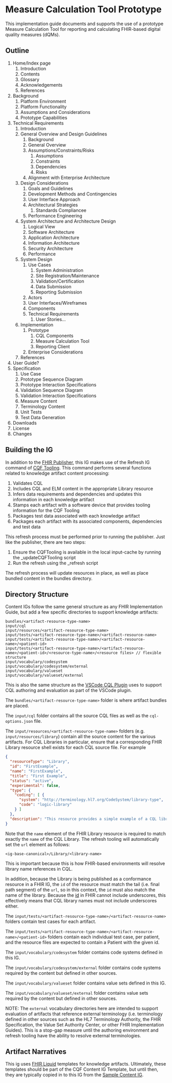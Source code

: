 # Measure Calculation Tool Prototype
This implementation guide documents and supports the use of a prototype Measure Calculation Tool for reporting and calculating FHIR-based digital quality measures (dQMs).

## Outline

1. Home/Index page
    1. Introduction
    2. Contents
    3. Glossary
    4. Acknowledgements
    5. References
2. Background
    1. Platform Environment
    2. Platform Functionality
    3. Assumptions and Considerations
    4. Prototype Capabilities
4. Technical Requirements
    1. Introduction
    2. General Overview and Design Guidelines
        1. Background
        1. General Overview
        2. Assumptions/Constraints/Risks
            1. Assumptions
            2. Constraints
            3. Dependencies
            4. Risks
        3. Alignment with Enterprise Architecture
    3. Design Considerations
        1. Goals and Guidelines
        2. Development Methods and Contingencies
        3. User Interface Approach
        3. Architectural Strategies
            1. Standards Compliancee
        4. Performance Engineering
    4. System Architecture and Architecture Design
        1. Logical View
        2. Software Architecture
        3. Application Architecture
        3. Information Architecture
        4. Security Architecture
        5. Performance
    5. System Design
        1. Use Cases
            1. System Administration
            2. Site Registration/Maintenance
            3. Validation/Certification
            4. Data Submission
            5. Reporting Submission
        2. Actors
        3. User Interfaces/Wireframes
        3. Components
        4. Technical Requirements
            1. User Stories...
    6. Implementation
        1. Prototype
            1. CQL Components
            2. Measure Calculation Tool
            3. Reporting Client
        2. Enterprise Considerations
    7. References
5. User Guide?
5. Specification
    1. Use Case
    2. Prototype Sequence Diagram
    3. Prototype Interaction Specifications
    4. Validation Sequence Diagram
    5. Validation Interaction Specifications
    6. Measure Content
    7. Terminology Content
    8. Unit Tests
    9. Test Data Generation
4. Downloads
5. License
6. Changes

## Building the IG
In addition to the [FHIR Publisher](https://confluence.hl7.org/display/FHIR/IG+Publisher+Documentation), this
IG makes use of the Refresh IG command of [CQF Tooling](https://github.com/cqframework/cqf-tooling). This
command performs several functions related to knowledge artifact content processing:

1. Validates CQL
2. Includes CQL and ELM content in the appropriate Library resource
3. Infers data requirements and dependencies and updates this information in each knowledge artifact
4. Stamps each artifact with a software device that provides tooling information for the CQF Tooling
5. Packages test data associated with each knowledge artifact
6. Packages each artifact with its associated components, dependencies and test data

This refresh process must be performed prior to running the publisher. Just like the publisher, there are two steps:

1. Ensure the CQFTooling is available in the local input-cache by running the _updateCQFTooling script
2. Run the refresh using the _refresh script

The refresh process will update resources in place, as well as place bundled content in the bundles directory.

## Directory Structure
Content IGs follow the same general structure as any FHIR Implementation Guide, but add a few specific directories to support knowledge artifacts:

```
bundles/<artifact-resource-type-name>
input/cql
input/resources/<artifact-resource-type-name>
input/tests/<artifact-resource-type-name>/<artifact-resource-name>
input/tests/<artifact-resource-type-name>/<artifact-resource-name>/<patient-id>
input/tests/<artifact-resource-type-name>/<artifact-resource-name>/<patient-id>/<resource-type-name>/<resource files> // flexible structure
input/vocabulary/codesystem
input/vocabulary/codesystem/external
input/vocabulary/valueset
input/vocabulary/valueset/external
```

This is also the same structure as the [VSCode CQL Plugin](https://github.com/cqframework/vscode-cql) uses to support CQL authoring and evaluation as part of the VSCode plugin.

The `bundles/<artifact-resource-type-name>` folder is where artifact bundles are placed.

The `input/cql` folder contains all the source CQL files as well as the `cql-options.json` file.

The `input/resources/<artifact-resource-type-name>` folders (e.g. `input/resources/library`) contain all the source content for the various artifacts. For CQL Libraries in particular, ensure that a corresponding FHIR Library resource shell exists for each CQL source file. For example

```json
{
  "resourceType": "Library",
  "id": "FirstExample",
  "name": "FirstExample",
  "title": "First Example",
  "status": "active",
  "experimental": false,
  "type": {
    "coding": [ {
      "system": "http://terminology.hl7.org/CodeSystem/library-type",
      "code": "logic-library"
    } ]
  },
  "description": "This resource provides a simple example of a CQL library"
}
```

Note that the `name` element of the FHIR Library resource is required to match exactly the `name` of the CQL Library. The refresh tooling will automatically set the `url` element as follows:

`<ig-base-canonical>/Library/<library-name>`

This is important because this is how FHIR-based environments will resolve library name references in CQL.

In addition, because the Library is being published as a conformance resource in a FHIR IG, the `id` of the resource must match the tail (i.e. final path segment) of the `url`, so in this context, the `id` must also match the name of the library. Because the [id](https://hl7.org/fhir/datatypes.html#id) in FHIR cannot include underscores, this effectively means that CQL library names must not include underscores either.

The `input/tests/<artifact-resource-type-name>/<artifact-resource-name>` folders contain test cases for each artifact.

The `input/tests/<artifact-resource-type-name>/<artifact-resource-name>/<patient-id>` folders contain each individual test case, per patient, and the resource files are expected to contain a Patient with the given id.

The `input/vocabulary/codesystem` folder contains code systems defined in this IG.

The `input/vocabulary/codesystem/external` folder contains code systems required by the content but defined in other sources.

The `input/vocabulary/valueset` folder contains value sets defined in this IG.

The `input/vocabulary/valueset/external` folder contains value sets required by the content but defined in other sources.

NOTE: The `external` vocabulary directories here are intended to support evaluation of artifacts that reference external terminology (i.e. terminology defined in other sources such as the HL7 Terminology Authority, the FHIR Specification, the Value Set Authority Center, or other FHIR Implementation Guides). This is a stop-gap measure until the authoring environment and refresh tooling have the ability to resolve external terminologies.

## Artifact Narratives
This ig uses [FHIR Liquid](https://confluence.hl7.org/display/FHIR/FHIR+Liquid+Profile) templates for knowledge artifacts. Ultimately, these templates should be part of the CQF Content IG Template, but until then, they are typically copied in to this IG from the [Sample Content IG](https://github.com/cqframework/sample-content-ig).
